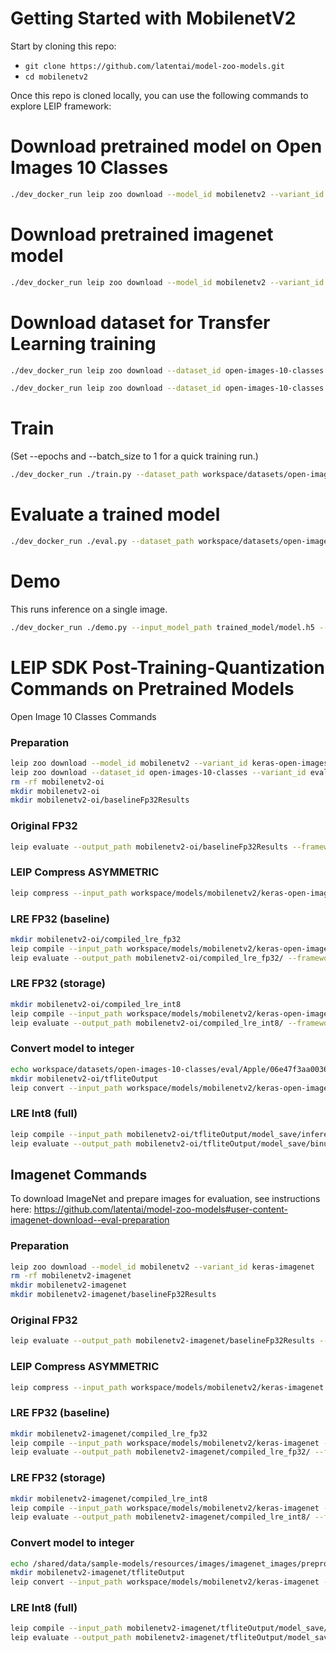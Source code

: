 # Getting Started with MobilenetV2

Start by cloning this repo:
* ```git clone https://github.com/latentai/model-zoo-models.git```
* ```cd mobilenetv2```

Once this repo is cloned locally, you can use the following commands to explore LEIP framework:


# Download pretrained model on Open Images 10 Classes
```bash
./dev_docker_run leip zoo download --model_id mobilenetv2 --variant_id keras-open-images-10-classes
```
# Download pretrained imagenet model
```bash
./dev_docker_run leip zoo download --model_id mobilenetv2 --variant_id keras-imagenet
```
# Download dataset for Transfer Learning training
```bash
./dev_docker_run leip zoo download --dataset_id open-images-10-classes --variant_id train

./dev_docker_run leip zoo download --dataset_id open-images-10-classes --variant_id eval
```
# Train

(Set --epochs and --batch_size to 1 for a quick training run.)
```bash
./dev_docker_run ./train.py --dataset_path workspace/datasets/open-images-10-classes/train/  --eval_dataset_path workspace/datasets/open-images-10-classes/eval/ --epochs 150
```
# Evaluate a trained model
```bash
./dev_docker_run ./eval.py --dataset_path workspace/datasets/open-images-10-classes/eval/ --input_model_path trained_model/model.h5
```
# Demo

This runs inference on a single image.
```bash
./dev_docker_run ./demo.py --input_model_path trained_model/model.h5 --image_file test_images/dog.jpg
```
# LEIP SDK Post-Training-Quantization Commands on Pretrained Models

Open Image 10 Classes Commands

### Preparation
```bash
leip zoo download --model_id mobilenetv2 --variant_id keras-open-images-10-classes
leip zoo download --dataset_id open-images-10-classes --variant_id eval
rm -rf mobilenetv2-oi
mkdir mobilenetv2-oi
mkdir mobilenetv2-oi/baselineFp32Results
```
### Original FP32
```bash
leip evaluate --output_path mobilenetv2-oi/baselineFp32Results --framework tf --input_path workspace/models/mobilenetv2/keras-open-images-10-classes --test_path workspace/datasets/open-images-10-classes/eval/index.txt --class_names workspace/models/mobilenetv2/keras-open-images-10-classes/class_names.txt
```
### LEIP Compress ASYMMETRIC
```bash
leip compress --input_path workspace/models/mobilenetv2/keras-open-images-10-classes --quantizer asymmetric --bits 8 --output_path mobilenetv2-oi/checkpointCompressed/
```
### LRE FP32 (baseline)
```bash
mkdir mobilenetv2-oi/compiled_lre_fp32
leip compile --input_path workspace/models/mobilenetv2/keras-open-images-10-classes --output_path mobilenetv2-oi/compiled_lre_fp32/bin --input_types=float32 --data_type=float32
leip evaluate --output_path mobilenetv2-oi/compiled_lre_fp32/ --framework lre --input_types=float32 --input_path mobilenetv2-oi/compiled_lre_fp32/bin --test_path workspace/datasets/open-images-10-classes/eval/index.txt --class_names workspace/models/mobilenetv2/keras-open-images-10-classes/class_names.txt
```
### LRE FP32 (storage)
```bash
mkdir mobilenetv2-oi/compiled_lre_int8
leip compile --input_path workspace/models/mobilenetv2/keras-open-images-10-classes --output_path mobilenetv2-oi/compiled_lre_int8/bin --input_types=uint8 --data_type=int8
leip evaluate --output_path mobilenetv2-oi/compiled_lre_int8/ --framework lre --input_types=uint8 --input_path mobilenetv2-oi/compiled_lre_int8/bin --test_path workspace/datasets/open-images-10-classes/eval/index.txt --class_names workspace/models/mobilenetv2/keras-open-images-10-classes/class_names.txt
```
### Convert model to integer
```bash
echo workspace/datasets/open-images-10-classes/eval/Apple/06e47f3aa0036947.jpg > rep_dataset.txt
mkdir mobilenetv2-oi/tfliteOutput
leip convert --input_path workspace/models/mobilenetv2/keras-open-images-10-classes --framework tflite --output_path mobilenetv2-oi/tfliteOutput --data_type int8 --policy TfLite --rep_dataset rep_dataset.txt
```
### LRE Int8 (full)
```bash
leip compile --input_path mobilenetv2-oi/tfliteOutput/model_save/inference_model.cast.tflite --output_path mobilenetv2-oi/tfliteOutput/model_save/binuint8 --input_types=uint8
leip evaluate --output_path mobilenetv2-oi/tfliteOutput/model_save/binuint8 --framework lre --input_types=uint8 --input_path mobilenetv2-oi/tfliteOutput/model_save/binuint8 --test_path workspace/datasets/open-images-10-classes/eval/index.txt --class_names workspace/models/mobilenetv2/keras-open-images-10-classes/class_names.txt --preprocessor ''
```

## Imagenet Commands

To download ImageNet and prepare images for evaluation, see instructions here: https://github.com/latentai/model-zoo-models#user-content-imagenet-download--eval-preparation

### Preparation
```bash
leip zoo download --model_id mobilenetv2 --variant_id keras-imagenet
rm -rf mobilenetv2-imagenet
mkdir mobilenetv2-imagenet
mkdir mobilenetv2-imagenet/baselineFp32Results
```
### Original FP32
```bash
leip evaluate --output_path mobilenetv2-imagenet/baselineFp32Results --framework tf --input_path workspace/models/mobilenetv2/keras-imagenet --test_path /shared/data/sample-models/resources/data/imagenet/testsets/testset_1000_images.preprocessed.1000.txt --class_names workspace/models/mobilenetv2/keras-imagenet/class_names.txt
```
### LEIP Compress ASYMMETRIC
```bash
leip compress --input_path workspace/models/mobilenetv2/keras-imagenet --quantizer asymmetric --bits 8 --output_path mobilenetv2-imagenet/checkpointCompressed/
```
### LRE FP32 (baseline)
```bash
mkdir mobilenetv2-imagenet/compiled_lre_fp32
leip compile --input_path workspace/models/mobilenetv2/keras-imagenet --output_path mobilenetv2-imagenet/compiled_lre_fp32/bin --input_types=float32 --data_type=float32
leip evaluate --output_path mobilenetv2-imagenet/compiled_lre_fp32/ --framework lre --input_types=float32 --input_path mobilenetv2-imagenet/compiled_lre_fp32/bin --test_path /shared/data/sample-models/resources/data/imagenet/testsets/testset_1000_images.preprocessed.1000.txt --class_names workspace/models/mobilenetv2/keras-imagenet/class_names.txt
```
### LRE FP32 (storage)
```bash
mkdir mobilenetv2-imagenet/compiled_lre_int8
leip compile --input_path workspace/models/mobilenetv2/keras-imagenet --output_path mobilenetv2-imagenet/compiled_lre_int8/bin --input_types=uint8 --data_type=int8
leip evaluate --output_path mobilenetv2-imagenet/compiled_lre_int8/ --framework lre --input_types=uint8 --input_path mobilenetv2-imagenet/compiled_lre_int8/bin --test_path /shared/data/sample-models/resources/data/imagenet/testsets/testset_1000_images.preprocessed.1000.txt --class_names workspace/models/mobilenetv2/keras-imagenet/class_names.txt
```
### Convert model to integer
```bash
echo /shared/data/sample-models/resources/images/imagenet_images/preprocessed/ILSVRC2012_val_00000001.JPEG > rep_dataset.txt
mkdir mobilenetv2-imagenet/tfliteOutput
leip convert --input_path workspace/models/mobilenetv2/keras-imagenet --framework tflite --output_path mobilenetv2-imagenet/tfliteOutput --data_type int8 --policy TfLite --rep_dataset rep_dataset.txt
```
### LRE Int8 (full)
```bash
leip compile --input_path mobilenetv2-imagenet/tfliteOutput/model_save/inference_model.cast.tflite --output_path mobilenetv2-imagenet/tfliteOutput/model_save/binuint8 --input_types=uint8
leip evaluate --output_path mobilenetv2-imagenet/tfliteOutput/model_save/binuint8 --framework lre --input_types=uint8 --input_path mobilenetv2-imagenet/tfliteOutput/model_save/binuint8 --test_path /shared/data/sample-models/resources/data/imagenet/testsets/testset_1000_images.preprocessed.1000.txt --class_names workspace/models/mobilenetv2/keras-imagenet/class_names.txt --preprocessor ''
```